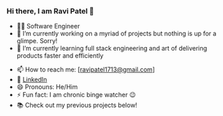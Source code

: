 ### Hi there, I am Ravi Patel 👋

<!--
**RaviPatel1713/RaviPatel1713** is a ✨ _special_ ✨ repository because its `README.md` (this file) appears on your GitHub profile. -->

- 👨‍💻 Software Engineer
- 🔭 I’m currently working on a myriad of projects but nothing is up for a glimpe. Sorry!
- 🌱 I’m currently learning full stack engineering and art of delivering products faster and efficiently 
<!-- - 🌐 [Personal Website](https://www.example.com) -->
- 📫 How to reach me: [ravipatel1713@gmail.com]
- 🔗 [LinkedIn](https://www.linkedin.com/in/yourprofile)
- 😄 Pronouns: He/Him 
- ⚡ Fun fact: I am chronic binge watcher 😉
- 📚 Check out my previous projects below!
